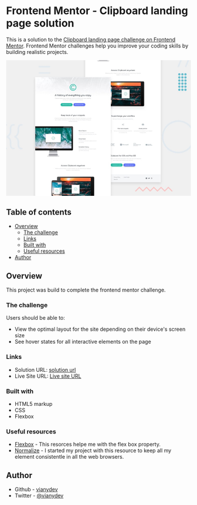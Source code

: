 # Frontend Mentor - Clipboard landing page solution

This is a solution to the [Clipboard landing page challenge on Frontend Mentor](https://www.frontendmentor.io/challenges/clipboard-landing-page-5cc9bccd6c4c91111378ecb9). Frontend Mentor challenges help you improve your coding skills by building realistic projects. 

![Design preview for the web site coding challenge](./design/desktop-preview.jpg)

## Table of contents

- [Overview](#overview)
  - [The challenge](#the-challenge)
  - [Links](#links)
  - [Built with](#built-with)
  - [Useful resources](#useful-resources)
- [Author](#author)


## Overview
This project was build to complete the frontend mentor challenge.

### The challenge

Users should be able to:

- View the optimal layout for the site depending on their device's screen size
- See hover states for all interactive elements on the page

### Links

- Solution URL: [solution url](https://github.com/vianydev/clipboard-landing-page)
- Live Site URL: [Live site URL](https://vianydev.github.io/clipboard-landing-page/)

### Built with

- HTML5 markup
- CSS
- Flexbox

### Useful resources

- [Flexbox](https://css-tricks.com/snippets/css/a-guide-to-flexbox/) - This resorces helpe me with the flex box property.
- [Normalize](https://necolas.github.io/normalize.css/) - I started my project with this resource to keep all my element consistentle in all the web browsers.

## Author

- Github - [vianydev](https://github.com/vianydev)
- Twitter - [@vianydev](https://www.twitter.com/vianydev)

